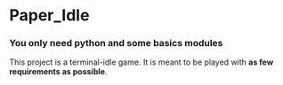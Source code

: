 # Paper_Idle
### You only need python and some basics modules
This project is a terminal-idle game.
It is meant to be played with **as few requirements as possible**.
